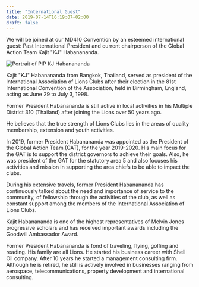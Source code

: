 ```yaml
---
title: "International Guest"
date: 2019-07-14T16:19:07+02:00
draft: false
---
```


We will be joined at our MD410 Convention by an esteemed international guest: Past International President and current chairperson of the Global Action Team Kajit "KJ" Habanananda. 
<div class="text-center">
    <img src="/img/int_guest.jpg" alt="Portrait of PIP KJ Habanananda" class="rounded img-fluid">
</div>

Kajit "KJ" Habanananda from Bangkok, Thailand, served as president of the International Association of Lions Clubs after their election in the 81st International Convention of the Association, held in Birmingham, England, acting as June 29 to July 3, 1998. 

Former President Habanananda is still active in local activities in his Multiple District 310 (Thailand) after joining the Lions over 50 years ago.

He believes that the true strength of Lions Clubs lies in the areas of quality membership, extension and youth activities.

In 2019, former President Habanananda was appointed as the President of the Global Action Team (GAT), for the year 2019-2020. His main focus for the GAT is to support the district governors to achieve their goals. Also, he was president of the GAT for the statutory area 5 and also focuses his activities and mission in supporting the area chiefs to be able to impact the clubs.

During his extensive travels, former President Habanananda has continuously talked about the need and importance of service to the community, of fellowship through the activities of the club, as well as constant support among the members of the International Association of Lions Clubs.

Kajit Habanananda is one of the highest representatives of Melvin Jones progressive scholars and has received important awards including the Goodwill Ambassador Award.

Former President Habanananda is fond of traveling, flying, golfing and reading. His family are all Lions. He started his business career with Shell Oil company. After 10 years he started a management consulting firm. Although he is retired, he still is actively involved in businesses ranging from aerospace, telecommunications, property development and international consulting.
